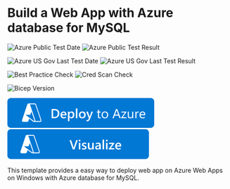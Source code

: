 # Build a Web App with Azure database for MySQL

![Azure Public Test Date](https://azurequickstartsservice.blob.core.windows.net/badges/quickstarts/microsoft.web/webapp-managed-mysql/PublicLastTestDate.svg)
![Azure Public Test Result](https://azurequickstartsservice.blob.core.windows.net/badges/quickstarts/microsoft.web/webapp-managed-mysql/PublicDeployment.svg)

![Azure US Gov Last Test Date](https://azurequickstartsservice.blob.core.windows.net/badges/quickstarts/microsoft.web/webapp-managed-mysql/FairfaxLastTestDate.svg)
![Azure US Gov Last Test Result](https://azurequickstartsservice.blob.core.windows.net/badges/quickstarts/microsoft.web/webapp-managed-mysql/FairfaxDeployment.svg)

![Best Practice Check](https://azurequickstartsservice.blob.core.windows.net/badges/quickstarts/microsoft.web/webapp-managed-mysql/BestPracticeResult.svg)
![Cred Scan Check](https://azurequickstartsservice.blob.core.windows.net/badges/quickstarts/microsoft.web/webapp-managed-mysql/CredScanResult.svg)

![Bicep Version](https://azurequickstartsservice.blob.core.windows.net/badges/quickstarts/microsoft.web/webapp-managed-mysql/BicepVersion.svg)

[![Deploy To Azure](https://raw.githubusercontent.com/Azure/azure-quickstart-templates/master/1-CONTRIBUTION-GUIDE/images/deploytoazure.svg?sanitize=true)](https://portal.azure.com/#create/Microsoft.Template/uri/https%3A%2F%2Fraw.githubusercontent.com%2FPrezSeah%2Fgalleryres%2Fmain%2Fresource-template-automation%2Fmicrosoft.web%2Fwebapp-managed-mysql%2Fazuredeploy.json)
[![Visualize](https://raw.githubusercontent.com/Azure/azure-quickstart-templates/master/1-CONTRIBUTION-GUIDE/images/visualizebutton.svg?sanitize=true)](http://armviz.io/#/?load=https%3A%2F%2Fraw.githubusercontent.com%2FPrezSeah%2Fgalleryres%2Fmain%2Fresource-template-automation%2Fmicrosoft.web%2Fwebapp-managed-mysql%2Fazuredeploy.jsonn)

This template provides a easy way to deploy web app on Azure Web Apps on Windows with Azure database for MySQL.


